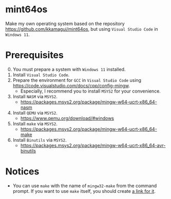 # mint64os
Make my own operating system based on the repository https://github.com/kkamagui/mint64os, but using `Visual Studio Code` in `Windows 11`.

# Prerequisites
0. You must prepare a system with `Windows 11` installed.
1. Install `Visual Studio Code`.
2. Prepare the environment for `GCC` in `Visual Studio Code` using https://code.visualstudio.com/docs/cpp/config-mingw.
    - Especially, I recommend you to install `MSYS2` for your convenience.
3. Install `NASM` via `MSYS2`.
    - https://packages.msys2.org/package/mingw-w64-ucrt-x86_64-nasm
4. Install `QEMU` via `MSYS2`.
    - https://www.qemu.org/download/#windows
5. Install `make` via `MSYS2`.
    - https://packages.msys2.org/package/mingw-w64-ucrt-x86_64-make
6. Install `Binutils` via `MSYS2`.
    - https://packages.msys2.org/package/mingw-w64-ucrt-x86_64-avr-binutils

# Notices
- You can use `make` with the name of `mingw32-make` from the command prompt. If you want to use `make` itself, you should create [a link for it](https://learn.microsoft.com/en-us/windows-server/administration/windows-commands/mklink).